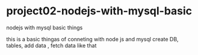 # project02-nodejs-with-mysql-basic
nodejs with mysql basic things 

this is a basic thingas of conneting with node js and mysql create DB, tables, add data , fetch data like that
